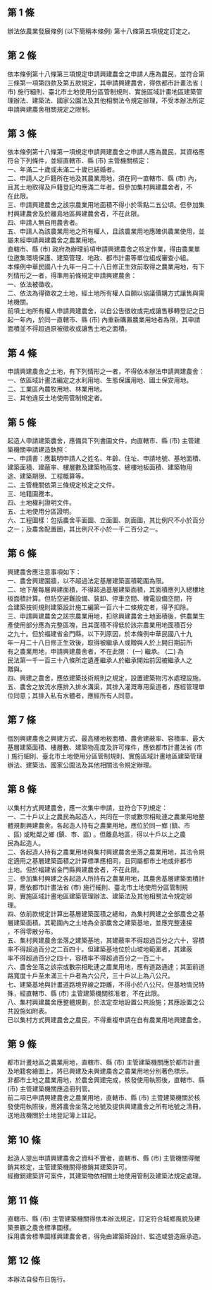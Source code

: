 第 1 條
-------
辦法依農業發展條例 (以下簡稱本條例) 第十八條第五項規定訂定之。

第 2 條
-------
依本條例第十八條第三項規定申請興建農舍之申請人應為農民，並符合第  
三條第一項第四款及第五款規定，其申請興建農舍，得依都市計畫法省 (  
市) 施行細則、臺北市土地使用分區管制規則、實施區域計畫地區建築管  
理辦法、建築法、國家公園法及其他相關法令規定辦理，不受本辦法所定  
申請興建農舍相關規定之限制。

第 3 條
-------
依本條例第十八條第一項規定申請興建農舍之申請人應為農民，其資格應  
符合下列條件，並經直轄市、縣 (市) 主管機關核定：  
一、年滿二十歲或未滿二十歲已結婚者。  
二、申請人之戶籍所在地及其農業用地，須在同一直轄市、縣 (市) 內，  
    且其土地取得及戶籍登記均應滿二年者。但參加集村興建農舍者，不  
    在此限。  
三、申請興建農舍之該宗農業用地面積不得小於零點二五公頃。但參加集  
    村興建農舍及於離島地區興建農舍者，不在此限。  
四、申請人無自用農舍者。  
五、申請人為該農業用地之所有權人，且該農業用地應確供農業使用，並  
    屬未經申請興建農舍之農業用地。  
直轄市、縣 (市) 政府為辦理前項申請興建農舍之核定作業，得由農業單  
位邀集環境保護、建築管理、地政、都市計畫等單位組成審查小組。  
本條例中華民國八十九年一月二十八日修正生效前取得之農業用地，有下  
列情形之一者，得準用前條規定申請興建農舍：  
一、依法被徵收。  
二、依法為得徵收之土地，經土地所有權人自願以協議價購方式讓售與需  
    地機關。  
前項土地所有權人申請興建農舍，以自公告徵收或完成讓售移轉登記之日  
起一年內，於同一直轄市、縣 (市) 內重新購置農業用地者為限，其申請  
面積並不得超過原被徵收或讓售土地之面積。

第 4 條
-------
申請興建農舍之土地，有下列情形之一者，不得依本辦法申請興建農舍：  
一、依區域計畫法編定之水利用地、生態保護用地、國土保安用地。  
二、工業區內農牧用地、林業用地。  
三、其他違反土地使用管制規定者。

第 5 條
-------
起造人申請建築農舍，應備具下列書圖文件，向直轄市、縣 (市) 主管建  
築機關申請建造執照：  
一、申請書：應載明申請人之姓名、年齡、住址、申請地號、基地面積、  
    建築面積、建蔽率、樓層數及建築物高度、總樓地板面積、建築物用  
    途、建築期限、工程概算等。  
二、主管機關依第三條規定核定之文件。  
三、地籍圖謄本。  
四、土地權利證明文件。  
五、土地使用分區證明。  
六、工程圖樣：包括農舍平面圖、立面圖、剖面圖，其比例尺不小於百分  
    之一；及農舍配置圖，其比例尺不小於一千二百分之一。

第 6 條
-------
興建農舍應注意事項如下：  
一、農舍興建圍牆，以不超過法定基層建築面積範圍為限。  
二、地下層每層興建面積，不得超過基層建築面積，其面積應列入總樓地  
    板面積計算。但防空避難設備、裝卸、停車空間、機電設備空間，符  
    合建築技術規則建築設計施工編第一百六十二條規定者，得予扣除。  
三、申請興建農舍之該宗農業用地，扣除興建農舍土地面積後，供農業生  
    產使用部分應為完整區塊，且其面積不得低於該宗農業用地面積百分  
    之九十。但於福建省金門縣，以下列原因，於本條例中華民國八十九  
    年一月二十八日修正生效後，取得被繼承人或贈與人於上開日期前所  
    有之農業用地，申請興建農舍者，不在此限： (一) 繼承。 (二) 為  
    民法第一千一百三十八條所定遺產繼承人於繼承開始前因被繼承人之  
    贈與。  
四、興建之農舍，應依建築技術規則之規定，設置建築物污水處理設施。  
五、農舍之放流水應排入排水溝渠，其排入灌溉專用渠道者，應經管理單  
    位同意；其排入私有水體者，應經所有人同意。

第 7 條
-------
個別興建農舍之興建方式、最高樓地板面積、農舍建蔽率、容積率、最大  
基層建築面積、樓層數、建築物高度及許可條件，應依都市計畫法省 (市  
) 施行細則、臺北市土地使用分區管制規則、實施區域計畫地區建築管理  
辦法、建築法、國家公園法及其他相關法令規定辦理。

第 8 條
-------
以集村方式興建農舍，應一次集中申請，並符合下列規定：  
一、二十戶以上之農民為起造人，共同在一宗或數宗相毗連之農業用地整  
    體規劃興建農舍。各起造人持有之農業用地，應位於同一鄉 (鎮、市  
    、區) 或毗鄰之鄉 (鎮、市、區) 。但離島地區，得以十戶以上之農  
    民為起造人。  
二、各起造人持有之農業用地與集村興建農舍坐落之農業用地，其法令規  
    定適用之基層建築面積之計算標準應相同，且同屬都市土地或非都市  
    土地。但於福建省金門縣興建農舍者，不在此限。  
三、參加集村興建之各起造人所持有之農業用地，其農舍基層建築面積計  
    算，應依都市計畫法省 (市) 施行細則、臺北市土地使用分區管制規  
    則、實施區域計畫地區建築管理辦法、建築法及其他相關法令規定辦  
    理。  
四、依前款規定計算出基層建築面積之總和，為集村興建之全部農舍之基  
    層建築面積。其範圍內之土地為全部農舍之建築基地，並應完整連接  
    ，不得零散分布。  
五、集村興建農舍坐落之建築基地，其建蔽率不得超過百分之六十，容積  
    率不得超過百分之二百四十。但建築基地位於山坡地範圍者，其建蔽  
    率不得超過百分之四十，容積率不得超過百分之一百二十。  
六、農舍坐落之該宗或數宗相毗連之農業用地，應有道路通達；其面前道  
    路寬度十戶至未滿三十戶者為六公尺，三十戶以上為八公尺。  
七、建築基地與計畫道路境界線之距離，不得小於八公尺。但基地情況特  
    殊，經直轄市、縣 (市) 主管建築機關核准者，不在此限。  
八、集村興建農舍應整體規劃，於法定空地設置公共設施；其應設置之公  
    共設施如附表。  
已以集村方式興建農舍之農民，不得重複申請在自有農業用地興建農舍。

第 9 條
-------
都市計畫地區之農業用地，直轄市、縣 (市) 主管建築機關應於都市計畫  
及地籍套繪圖上，將已興建及未興建農舍之農業用地分別著色標示。  
非都市土地之農業用地，於農舍興建完成，核發使用執照後，直轄市、縣  
 (市) 主管建築機關應造冊列管。  
前二項已申請興建農舍之農業用地，直轄市、縣 (市) 主管建築機關於核  
發使用執照後，應將農舍坐落之地號及提供興建農舍之所有地號之清冊，  
送地政機關於土地登記簿上註記。

第 10 條
--------
起造人提出申請興建農舍之資料不實者，直轄市、縣 (市) 主管機關得撤  
銷其核定，主管建築機關得撤銷其建築許可。  
經撤銷建築許可案件，其建築物依相關土地使用管制及建築法規定處理。

第 11 條
--------
直轄市、縣 (市) 主管建築機關得依本辦法規定，訂定符合城鄉風貌及建  
築景觀之農舍標準圖樣。  
採用農舍標準圖樣興建農舍者，得免由建築師設計、監造或營造廠承造。

第 12 條
--------
本辦法自發布日施行。

